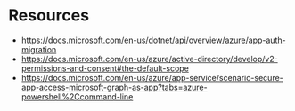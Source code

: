 # Resources
- https://docs.microsoft.com/en-us/dotnet/api/overview/azure/app-auth-migration
- https://docs.microsoft.com/en-us/azure/active-directory/develop/v2-permissions-and-consent#the-default-scope
- https://docs.microsoft.com/en-us/azure/app-service/scenario-secure-app-access-microsoft-graph-as-app?tabs=azure-powershell%2Ccommand-line